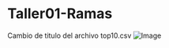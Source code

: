 # Taller01-Ramas

Cambio de titulo del archivo top10.csv
![Image](https://github.com/user-attachments/assets/f2fe34a2-d263-4f1d-b980-6ae442447f75)